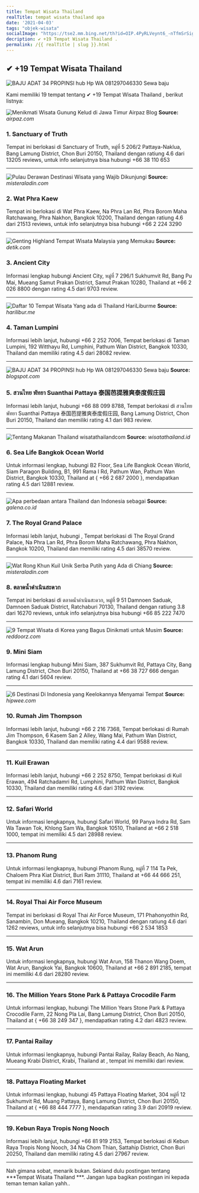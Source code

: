 ```yaml
---
title: Tempat Wisata Thailand 
realTitle: tempat wisata thailand apa
date: '2021-04-03'
tags: "objek-wisata"
socialImage: "https://tse2.mm.bing.net/th?id=OIP.4PyRLVeynt6_-nTfmSrSigAAAA&amp;pid=15.1"
decription: ✔ +19 Tempat Wisata Thailand .
permalink: /{{ realTitle | slug }}.html
---
```


## ✔ +19 Tempat Wisata Thailand 

![BAJU ADAT 34 PROPINSI hub Hp  WA 081297046330 Sewa baju ](https://1.bp.blogspot.com/-HjlABVRzeos/XsCU-0eZBNI/AAAAAAAAi7w/eyUAp-KWvIEiS84P4HbQ6DZAlQCqw9fDgCLcBGAsYHQ/s640/IMG-20200517-WA0011.jpg)



Kami memiliki 19 tempat tentang ✔ +19 Tempat Wisata Thailand , berikut listnya:



![Menikmati Wisata Gunung Kelud di Jawa Timur  Airpaz Blog](https://tse1.mm.bing.net/th?id=OIP.SNqAO-17OTNTAhyuN0iTJgHaD8&amp;pid=15.1)
**Source:** _airpaz.com_


### 1. Sanctuary of Truth



Tempat ini berlokasi di Sanctuary of Truth, หมู่ที่ 5 206/2 Pattaya-Naklua, Bang Lamung District, Chon Buri 20150, Thailand dengan ratiung 4.6 dari 13205 reviews, untuk info selanjutnya bisa hubungi +66 38 110 653

---


![Pulau Derawan Destinasi Wisata yang Wajib Dikunjungi](https://tse1.mm.bing.net/th?id=OIP.zVV0k_Ab0lPlZviDE0RGagHaDp&amp;pid=15.1)
**Source:** _misteraladin.com_


### 2. Wat Phra Kaew



Tempat ini berlokasi di Wat Phra Kaew, Na Phra Lan Rd, Phra Borom Maha Ratchawang, Phra Nakhon, Bangkok 10200, Thailand dengan ratiung 4.6 dari 21513 reviews, untuk info selanjutnya bisa hubungi +66 2 224 3290

---


![Genting Highland Tempat Wisata Malaysia yang Memukau](https://tse1.mm.bing.net/th?id=OIP.HZ94k8m-QMUVxr0ToaSo5AHaFj&amp;pid=15.1)
**Source:** _detik.com_


### 3. Ancient City



Informasi lengkap hubungi Ancient City, หมู่ที่ 7 296/1 Sukhumvit Rd, Bang Pu Mai, Mueang Samut Prakan District, Samut Prakan 10280, Thailand at +66 2 026 8800 dengan rating 4.5 dari 9703 review.

---


![Daftar 10 Tempat Wisata Yang ada di Thailand  HariLiburme](https://tse3.mm.bing.net/th?id=OIP.IWnyfwd5mASm8jtsIP7dNwAAAA&amp;pid=15.1)
**Source:** _harilibur.me_


### 4. Taman Lumpini



Informasi lebih lanjut, hubungi +66 2 252 7006, Tempat berlokasi di Taman Lumpini, 192 Witthayu Rd, Lumphini, Pathum Wan District, Bangkok 10330, Thailand dan memiliki rating 4.5 dari 28082 review.

---


![BAJU ADAT 34 PROPINSI hub Hp  WA 081297046330 Sewa baju ](https://tse1.mm.bing.net/th?id=OIP.9hubMYepR9JBlUWwNoluIAHaNK&amp;pid=15.1)
**Source:** _blogspot.com_


### 5. สวนไทย พัทยา Suanthai Pattaya 泰国芭提雅爽泰度假庄园



Informasi lebih lanjut, hubungi +66 88 099 8788, Tempat berlokasi di สวนไทย พัทยา Suanthai Pattaya 泰国芭提雅爽泰度假庄园, Bang Lamung District, Chon Buri 20150, Thailand dan memiliki rating 4.1 dari 983 review.

---


![Tentang Makanan Thailand  wisatathailandcom](https://tse4.mm.bing.net/th?id=OIP.c2sXamD7V4xlvHi-2ctd2QHaDH&amp;pid=15.1)
**Source:** _wisatathailand.id_


### 6. Sea Life Bangkok Ocean World



Untuk informasi lengkap, hubungi B2 Floor, Sea Life Bangkok Ocean World, Siam Paragon Building, B1, 991 Rama I Rd, Pathum Wan, Pathum Wan District, Bangkok 10330, Thailand at { +66 2 687 2000 }, mendapatkan rating 4.5 dari 12881 review.

---


![Apa perbedaan antara Thailand dan Indonesia sebagai ](https://tse1.mm.bing.net/th?id=OIP.NK-Bpsmm_MgwxMDV89bJIwHaE8&amp;pid=15.1)
**Source:** _galena.co.id_


### 7. The Royal Grand Palace



Informasi lebih lanjut, hubungi , Tempat berlokasi di The Royal Grand Palace, Na Phra Lan Rd, Phra Borom Maha Ratchawang, Phra Nakhon, Bangkok 10200, Thailand dan memiliki rating 4.5 dari 38570 review.

---


![Wat Rong Khun Kuil Unik Serba Putih yang Ada di Chiang ](https://tse1.mm.bing.net/th?id=OIP.d5MPKVZdUtjpz53RiMmYhgHaEK&amp;pid=15.1)
**Source:** _misteraladin.com_


### 8. ตลาดน้ำดำเนินสะดวก



Tempat ini berlokasi di ตลาดน้ำดำเนินสะดวก, หมู่ที่ 9 51 Damnoen Saduak, Damnoen Saduak District, Ratchaburi 70130, Thailand dengan ratiung 3.8 dari 16270 reviews, untuk info selanjutnya bisa hubungi +66 85 222 7470

---


![9 Tempat Wisata di Korea yang Bagus Dinikmati untuk Musim ](https://tse4.mm.bing.net/th?id=OIP.LczCM9SdacAAHP-8mKsqfQHaFI&amp;pid=15.1)
**Source:** _reddoorz.com_


### 9. Mini Siam



Informasi lengkap hubungi Mini Siam, 387 Sukhumvit Rd, Pattaya City, Bang Lamung District, Chon Buri 20150, Thailand at +66 38 727 666 dengan rating 4.1 dari 5604 review.

---


![6 Destinasi Di Indonesia yang Keelokannya Menyamai Tempat ](https://tse1.mm.bing.net/th?id=OIP.dV__h8gh6mOY3CQryVjU-wHaE7&amp;pid=15.1)
**Source:** _hipwee.com_


### 10. Rumah Jim Thompson



Informasi lebih lanjut, hubungi +66 2 216 7368, Tempat berlokasi di Rumah Jim Thompson, 6 Kasem San 2 Alley, Wang Mai, Pathum Wan District, Bangkok 10330, Thailand dan memiliki rating 4.4 dari 9588 review.

---


### 11. Kuil Erawan



Informasi lebih lanjut, hubungi +66 2 252 8750, Tempat berlokasi di Kuil Erawan, 494 Ratchadamri Rd, Lumphini, Pathum Wan District, Bangkok 10330, Thailand dan memiliki rating 4.6 dari 3192 review.

---


### 12. Safari World



Untuk informasi lengkapnya, hubungi Safari World, 99 Panya Indra Rd, Sam Wa Tawan Tok, Khlong Sam Wa, Bangkok 10510, Thailand at +66 2 518 1000, tempat ini memiliki 4.5 dari 28988 review.

---


### 13. Phanom Rung



Untuk informasi lengkapnya, hubungi Phanom Rung, หมู่ที่ 7 114 Ta Pek, Chaloem Phra Kiat District, Buri Ram 31110, Thailand at +66 44 666 251, tempat ini memiliki 4.6 dari 7161 review.

---


### 14. Royal Thai Air Force Museum



Tempat ini berlokasi di Royal Thai Air Force Museum, 171 Phahonyothin Rd, Sanambin, Don Mueang, Bangkok 10210, Thailand dengan ratiung 4.6 dari 1262 reviews, untuk info selanjutnya bisa hubungi +66 2 534 1853

---


### 15. Wat Arun



Untuk informasi lengkapnya, hubungi Wat Arun, 158 Thanon Wang Doem, Wat Arun, Bangkok Yai, Bangkok 10600, Thailand at +66 2 891 2185, tempat ini memiliki 4.6 dari 28280 review.

---


### 16. The Million Years Stone Park &amp; Pattaya Crocodile Farm



Untuk informasi lengkap, hubungi The Million Years Stone Park &amp; Pattaya Crocodile Farm, 22 Nong Pla Lai, Bang Lamung District, Chon Buri 20150, Thailand at { +66 38 249 347 }, mendapatkan rating 4.2 dari 4823 review.

---


### 17. Pantai Railay



Untuk informasi lengkapnya, hubungi Pantai Railay, Railay Beach, Ao Nang, Mueang Krabi District, Krabi, Thailand at , tempat ini memiliki  dari  review.

---


### 18. Pattaya Floating Market



Untuk informasi lengkap, hubungi 45 Pattaya Floating Market, 304 หมู่ที่ 12 Sukhumvit Rd, Muang Pattaya, Bang Lamung District, Chon Buri 20150, Thailand at { +66 88 444 7777 }, mendapatkan rating 3.9 dari 20919 review.

---


### 19. Kebun Raya Tropis Nong Nooch



Informasi lebih lanjut, hubungi +66 81 919 2153, Tempat berlokasi di Kebun Raya Tropis Nong Nooch, 34 Na Chom Thian, Sattahip District, Chon Buri 20250, Thailand dan memiliki rating 4.5 dari 27967 review.

---









Nah gimana sobat, menarik bukan. Sekiand dulu postingan tentang ***Tempat Wisata Thailand ***. Jangan lupa bagikan postingan ini kepada teman teman kalian yahh..

